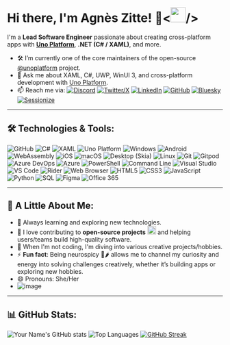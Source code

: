 # Hi there, I'm Agnès Zitte! 👋<<img src="https://github.githubassets.com/images/icons/emoji/octocat.png" width="35" height="35" />/>

I'm a **Lead Software Engineer** passionate about creating cross-platform apps with [**Uno Platform**](https://platform.uno/), **.NET (C# / XAML)**, and more.

- 🛠️ I’m currently one of the core maintainers of the open-source [@unoplatform](https://github.com/unoplatform/uno) project.
- 💬 Ask me about XAML, C#, UWP, WinUI 3, and cross-platform development with [Uno Platform](https://platform.uno/).
- 📫 Reach me via: [![Discord](https://img.shields.io/badge/-Discord-7289DA?style=flat-square&logo=discord&logoColor=white)](https://discord.com/invite/XjsmQHdKfq) [![Twitter/X](https://img.shields.io/badge/-Twitter/X-1DA1F2?style=flat-square&logo=twitter&logoColor=white)](https://x.com/AgnesZitte) [![LinkedIn](https://img.shields.io/badge/-LinkedIn-0077B5?style=flat-square&logo=linkedin&logoColor=white)](https://www.linkedin.com/in/zitteagnes/) [![GitHub](https://img.shields.io/badge/-GitHub-181717?style=flat-square&logo=github&logoColor=white)](https://github.com/agneszitte) [![Bluesky](https://img.shields.io/badge/-Bluesky-00acee?style=flat-square&logo=bluesky&logoColor=white)](https://bsky.app/profile/agneszitte.bsky.social) [![Sessionize](https://img.shields.io/badge/Sessionize-View%20My%20Talks-blue?style=flat-square&logo=sessionize)](https://sessionize.com/agneszitte/)


---

## 🛠 Technologies & Tools:
![GitHub](https://img.shields.io/badge/-GitHub-181717?style=for-the-badge&logo=github&logoColor=white)
![C#](https://img.shields.io/badge/-C%23-239120?style=for-the-badge&logo=c-sharp&logoColor=white)
![XAML](https://img.shields.io/badge/-XAML-0C54C2?style=for-the-badge&logo=xaml&logoColor=white)
![Uno Platform](https://img.shields.io/badge/-Uno%20Platform-14539A?style=for-the-badge&logo=unoplatform&logoColor=white)
![Windows](https://img.shields.io/badge/-Windows-0078D6?style=for-the-badge&logo=windows&logoColor=white)
![Android](https://img.shields.io/badge/-Android-3DDC84?style=for-the-badge&logo=android&logoColor=white)
![WebAssembly](https://img.shields.io/badge/-WebAssembly-654FF0?style=for-the-badge&logo=webassembly&logoColor=white)
![iOS](https://img.shields.io/badge/-iOS-000000?style=for-the-badge&logo=apple&logoColor=white)
![macOS](https://img.shields.io/badge/-macOS-000000?style=for-the-badge&logo=apple&logoColor=white)
![Desktop (Skia)](https://img.shields.io/badge/-Desktop%20(Skia)-3A86FF?style=for-the-badge&logo=skia&logoColor=white)
![Linux](https://img.shields.io/badge/-Linux-FCC624?style=for-the-badge&logo=linux&logoColor=black)
![Git](https://img.shields.io/badge/-Git-F05032?style=for-the-badge&logo=git&logoColor=white)
![Gitpod](https://img.shields.io/badge/-Gitpod-FFAE33?style=for-the-badge&logo=gitpod&logoColor=white)
![Azure DevOps](https://img.shields.io/badge/-Azure%20DevOps-0078D7?style=for-the-badge&logo=azuredevops&logoColor=white)
![Azure](https://img.shields.io/badge/-Azure-0089D6?style=for-the-badge&logo=microsoft-azure&logoColor=white)
![PowerShell](https://img.shields.io/badge/-PowerShell-5391FE?style=for-the-badge&logo=powershell&logoColor=white)
![Command Line](https://img.shields.io/badge/-Command%20Line-000000?style=for-the-badge&logo=windows-terminal&logoColor=white)
![Visual Studio](https://img.shields.io/badge/-Visual%20Studio-5C2D91?style=for-the-badge&logo=visual-studio&logoColor=white)
![VS Code](https://img.shields.io/badge/-VS%20Code-007ACC?style=for-the-badge&logo=visual-studio-code&logoColor=white)
![Rider](https://img.shields.io/badge/-Rider-000000?style=for-the-badge&logo=rider&logoColor=white)
![Web Browser](https://img.shields.io/badge/-Web%20Browser-4285F4?style=for-the-badge&logo=google-chrome&logoColor=white)
![HTML5](https://img.shields.io/badge/-HTML5-E34F26?style=for-the-badge&logo=html5&logoColor=white)
![CSS3](https://img.shields.io/badge/-CSS3-1572B6?style=for-the-badge&logo=css3&logoColor=white)
![JavaScript](https://img.shields.io/badge/-JavaScript-F7DF1E?style=for-the-badge&logo=javascript&logoColor=black)
![Python](https://img.shields.io/badge/-Python-FFD43B?style=for-the-badge&logo=python&logoColor=blue)
![SQL](https://img.shields.io/badge/-SQL-4479A1?style=for-the-badge&logo=MySQL&logoColor=white)
![Figma](https://img.shields.io/badge/-Figma-F24E1E?style=for-the-badge&logo=figma&logoColor=white)
![Office 365](https://img.shields.io/badge/-Office%20365-D83B01?style=for-the-badge&logo=microsoft-office&logoColor=white)

---

## 🎯 A Little About Me:
- 🌱 Always learning and exploring new technologies.
- 🤝 I love contributing to **open-source projects** <img src="https://github.githubassets.com/images/icons/emoji/octocat.png" width="20" height="20" /> and helping users/teams build high-quality software.
- 🎨 When I'm not coding, I'm diving into various creative projects/hobbies.
- ⚡ **Fun fact**: Being neurospicy 🧠🌶️ allows me to channel my curiosity and energy into solving challenges creatively, whether it’s building apps or exploring new hobbies.
- 😄 Pronouns: She/Her
- ![image](https://github.com/user-attachments/assets/913ac776-4f4c-4059-8c47-88f5691d53f3)

---

## 📊 GitHub Stats:
![Your Name's GitHub stats](https://github-readme-stats.vercel.app/api?username=agneszitte&show_icons=true&theme=transparent)
![Top Languages](https://github-readme-stats.vercel.app/api/top-langs/?username=agneszitte&layout=compact&theme=transparent)
[![GitHub Streak](https://streak-stats.demolab.com/?user=agneszitte&theme=transparent)](https://git.io/streak-stats)

